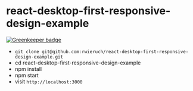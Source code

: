 # react-desktop-first-responsive-design-example

[![Greenkeeper badge](https://badges.greenkeeper.io/rwieruch/react-desktop-first-responsive-design-example.svg)](https://greenkeeper.io/)

* `git clone git@github.com:rwieruch/react-desktop-first-responsive-design-example.git`
* cd react-desktop-first-responsive-design-example
* npm install
* npm start
* visit `http://localhost:3000`
